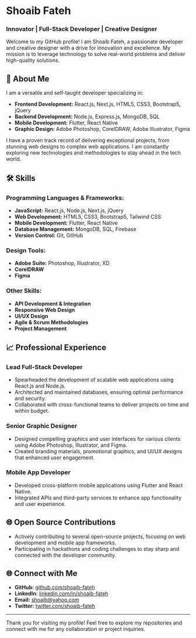 # Shoaib Fateh

### Innovator | Full-Stack Developer | Creative Designer

<!-- ![Profile Picture](https://avatars.githubusercontent.com/u/115332099?v=4) -->


Welcome to my GitHub profile! I am Shoaib Fateh, a passionate developer and creative designer with a drive for innovation and excellence. My mission is to leverage technology to solve real-world problems and deliver high-quality solutions.

## 🌟 About Me

I am a versatile and self-taught developer specializing in:

- **Frontend Development:** React.js, Next.js, HTML5, CSS3, Bootstrap5, jQuery
- **Backend Development:** Node.js, Express.js, MongoDB, SQL
- **Mobile Development:** Flutter, React Native
- **Graphic Design:** Adobe Photoshop, CorelDRAW, Adobe Illustrator, Figma

I have a proven track record of delivering exceptional projects, from stunning web designs to complex web applications. I am constantly exploring new technologies and methodologies to stay ahead in the tech world.

## 🛠️ Skills

### Programming Languages & Frameworks:
- **JavaScript:** React.js, Node.js, Next.js, jQuery
- **Web Development:** HTML5, CSS3, Bootstrap5, Tailwind CSS
- **Mobile Development:** Flutter, React Native
- **Database Management:** MongoDB, SQL, Firebase
- **Version Control:** Git, GitHub

### Design Tools:
- **Adobe Suite:** Photoshop, Illustrator, XD
- **CorelDRAW**
- **Figma**

### Other Skills:
- **API Development & Integration**
- **Responsive Web Design**
- **UI/UX Design**
- **Agile & Scrum Methodologies**
- **Project Management**

## 📈 Professional Experience

### Lead Full-Stack Developer
- Spearheaded the development of scalable web applications using React.js and Node.js.
- Architected and maintained databases, ensuring optimal performance and security.
- Collaborated with cross-functional teams to deliver projects on time and within budget.

### Senior Graphic Designer
- Designed compelling graphics and user interfaces for various clients using Adobe Photoshop, Illustrator, and Figma.
- Created branding materials, promotional graphics, and UI/UX designs that enhanced user engagement.

### Mobile App Developer
- Developed cross-platform mobile applications using Flutter and React Native.
- Integrated APIs and third-party services to enhance app functionality and user experience.

## 🌐 Open Source Contributions
- Actively contributing to several open-source projects, focusing on web development and mobile app frameworks.
- Participating in hackathons and coding challenges to stay sharp and connected with the developer community.

## 🌐 Connect with Me

- **GitHub:** [github.com/shoaib-fateh](https://github.com/shoaib-fateh)
- **LinkedIn:** [linkedin.com/in/shoaib-fateh](https://linkedin.com/in/shoaib-fateh)
- **Email:** [shoaib@yahoo.com](mailto:shoaibfateh21@yahoo.com)
- **Twitter:** [twitter.com/shoaib-fateh](https://twitter.com/shoaib-fateh)

---

Thank you for visiting my profile! Feel free to explore my repositories and connect with me for any collaboration or project inquiries.
